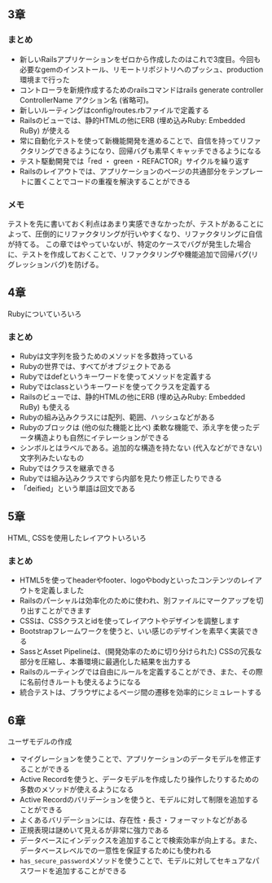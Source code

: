 ## 3章
### まとめ
- 新しいRailsアプリケーションをゼロから作成したのはこれで3度目。今回も必要なgemのインストール、リモートリポジトリへのプッシュ、production環境まで行った
- コントローラを新規作成するためのrailsコマンドはrails generate controller ControllerName アクション名 (省略可)。
- 新しいルーティングはconfig/routes.rbファイルで定義する
- Railsのビューでは、静的HTMLの他にERB (埋め込みRuby: Embedded RuBy) が使える
- 常に自動化テストを使って新機能開発を進めることで、自信を持ってリファクタリングできるようになり、回帰バグも素早くキャッチできるようになる
- テスト駆動開発では「red ・ green ・REFACTOR」サイクルを繰り返す
- Railsのレイアウトでは、アプリケーションのページの共通部分をテンプレートに置くことでコードの重複を解決することができる

### メモ
テストを先に書いておく利点はあまり実感できなかったが、テストがあることによって、圧倒的にリファクタリングが行いやすくなり、リファクタリングに自信が持てる。
この章ではやっていないが、特定のケースでバグが発生した場合に、テストを作成しておくことで、リファクタリングや機能追加で回帰バグ(リグレッションバグ)を防げる。

## 4章
Rubyについていろいろ
### まとめ
- Rubyは文字列を扱うためのメソッドを多数持っている
- Rubyの世界では、すべてがオブジェクトである
- Rubyではdefというキーワードを使ってメソッドを定義する
- Rubyではclassというキーワードを使ってクラスを定義する
- Railsのビューでは、静的HTMLの他にERB (埋め込みRuby: Embedded RuBy) も使える
- Rubyの組み込みクラスには配列、範囲、ハッシュなどがある
- Rubyのブロックは (他の似た機能と比べ) 柔軟な機能で、添え字を使ったデータ構造よりも自然にイテレーションができる
- シンボルとはラベルである。追加的な構造を持たない (代入などができない) 文字列みたいなもの
- Rubyではクラスを継承できる
- Rubyでは組み込みクラスですら内部を見たり修正したりできる
- 「deified」という単語は回文である


## 5章
HTML, CSSを使用したレイアウトいろいろ
### まとめ
- HTML5を使ってheaderやfooter、logoやbodyといったコンテンツのレイアウトを定義しました
- Railsのパーシャルは効率化のために使われ、別ファイルにマークアップを切り出すことができます
- CSSは、CSSクラスとidを使ってレイアウトやデザインを調整します
- Bootstrapフレームワークを使うと、いい感じのデザインを素早く実装できる
- SassとAsset Pipelineは、(開発効率のために切り分けられた) CSSの冗長な部分を圧縮し、本番環境に最適化した結果を出力する
- Railsのルーティングでは自由にルールを定義することができ、また、その際に名前付きルートも使えるようになる
- 統合テストは、ブラウザによるページ間の遷移を効率的にシミュレートする

## 6章
ユーザモデルの作成

- マイグレーションを使うことで、アプリケーションのデータモデルを修正することができる
- Active Recordを使うと、データモデルを作成したり操作したりするための多数のメソッドが使えるようになる
- Active Recordのバリデーションを使うと、モデルに対して制限を追加することができる
- よくあるバリデーションには、存在性・長さ・フォーマットなどがある
- 正規表現は謎めいて見えるが非常に強力である
- データベースにインデックスを追加することで検索効率が向上する。また、データベースレベルでの一意性を保証するためにも使われる
- `has_secure_password`メソッドを使うことで、モデルに対してセキュアなパスワードを追加することができる
